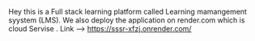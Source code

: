 Hey this is a Full stack learning platform called Learning mamangement syystem (LMS).
We also deploy the application  on render.com which is cloud Servise .
Link -->  https://sssr-xfzj.onrender.com/
